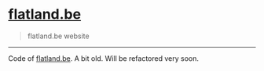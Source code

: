 # [flatland.be](http://flatland.be)

> flatland.be website

* * *

Code of [flatland.be](http://flatland.be). A bit old. Will be refactored very soon.
